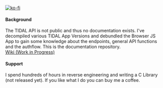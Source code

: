 [![ko-fi](https://www.ko-fi.com/img/githubbutton_sm.svg)](https://ko-fi.com/H2H12FS8P)
#### Background
The TIDAL API is not public and thus no documentation exists. I've decompiled various TIDAL App Versions and debundled the Browser JS App to gain some knowledge about the endpoints, general API functions and the authflow. This is the documentation repository.\
[Wiki (Work in Progress)](https://github.com/openTIDAL/docTIDAL/wiki)


#### Support
I spend hundreds of hours in reverse engineering and writing a C Library (not released yet). If you like what I do you can buy me a coffee.
